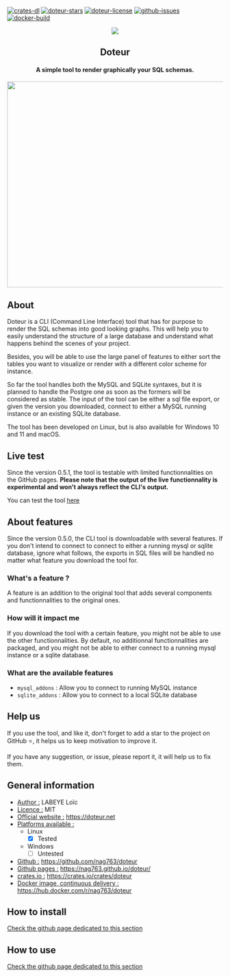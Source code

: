 
[![crates-dl](https://img.shields.io/crates/v/doteur)](https://crates.io/crates/doteur)
[![doteur-stars](https://img.shields.io/github/stars/nag763/doteur?style=social)](https://github.com/nag763/doteur/stargazers)
[![doteur-license](https://img.shields.io/crates/l/doteur)](https://github.com/nag763/doteur/blob/main/LICENCE.MD)
[![github-issues](https://img.shields.io/github/issues/nag763/doteur)](https://github.com/nag763/doteur/issues)
[![docker-build](https://img.shields.io/docker/cloud/build/nag763/doteur)](https://hub.docker.com/r/nag763/doteur)

<p align="center"><img src="https://raw.githubusercontent.com/nag763/doteur/main/.github/assets/logo.png"></img></p>

<h2 align="center">Doteur</h2>
<h4 align="center">A simple tool to render graphically your SQL schemas.</h4>

<p align="center"><img height ="480" width="640" src="https://raw.githubusercontent.com/nag763/doteur/main/.github/assets/sample.jpeg"></img></p>

## About

Doteur is a CLI (Command Line Interface) tool that has for purpose to render the SQL schemas into good looking graphs. This will help you to easily understand the structure of a large database and understand what happens behind the scenes of your project.

Besides, you will be able to use the large panel of features to either sort the tables you want to visualize or render with a different color scheme for instance.

So far the tool handles both the MySQL and SQLite syntaxes, but it is planned to handle the Postgre one as soon as the formers will be considered as stable. The input of the tool can be either a sql file export, or given the version you downloaded, connect to either a MySQL running instance or an existing SQLite database.

The tool has been developed on Linux, but is also available for Windows 10 and 11 and macOS.

## Live test

Since the version 0.5.1, the tool is testable with limited functionnalities on the GitHub pages. **Please note that the output of the live functionnality is experimental and won't always reflect the CLI's output.**

You can test the tool [here](https://nag763.github.io/doteur/live/)

## About features

Since the version 0.5.0, the CLI tool is downloadable with several features. If you don't intend to connect to connect to either a running mysql or sqlite database, ignore what follows, the exports in SQL files will be handled no matter what feature you download the tool for.

### What's a feature ?

A feature is an addition to the original tool that adds several components and functionnalities to the original ones.

### How will it impact me

If you download the tool with a certain feature, you might not be able to use the other functionnalities. By default, no additionnal functionnalities are packaged, and you might not be able to either connect to a running mysql instance or a sqlite database.

### What are the available features

* `mysql_addons` : Allow you to connect to running MySQL instance
* `sqlite_addons` : Allow you to connect to a local SQLite database

## Help us

If you use the tool, and like it, don't forget to add a star to the project on GitHub ⭐, it helps us to keep motivation to improve it.

If you have any suggestion, or issue, please report it, it will help us to fix them.

## General information

- <u>Author :</u> LABEYE Loïc
- <u>Licence :</u> MIT
- <u>Official website :</u> https://doteur.net
- <u>Platforms available :</u>
	- Linux
		- [X] Tested
	- Windows
		- [ ] Untested
- <u>Github :</u> https://github.com/nag763/doteur
- <u>Github pages :</u> https://nag763.github.io/doteur/
- <u>crates.io :</u> https://crates.io/crates/doteur
- <u>Docker image, continuous delivery :</u> https://hub.docker.com/r/nag763/doteur  

## How to install

[Check the github page dedicated to this section](https://nag763.github.io/doteur/install)

## How to use

[Check the github page dedicated to this section](https://nag763.github.io/doteur/usage)
